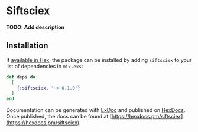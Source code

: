 # Siftsciex

**TODO: Add description**

## Installation

If [available in Hex](https://hex.pm/docs/publish), the package can be installed
by adding `siftsciex` to your list of dependencies in `mix.exs`:

```elixir
def deps do
  [
    {:siftsciex, "~> 0.1.0"}
  ]
end
```

Documentation can be generated with [ExDoc](https://github.com/elixir-lang/ex_doc)
and published on [HexDocs](https://hexdocs.pm). Once published, the docs can
be found at [https://hexdocs.pm/siftsciex](https://hexdocs.pm/siftsciex).

